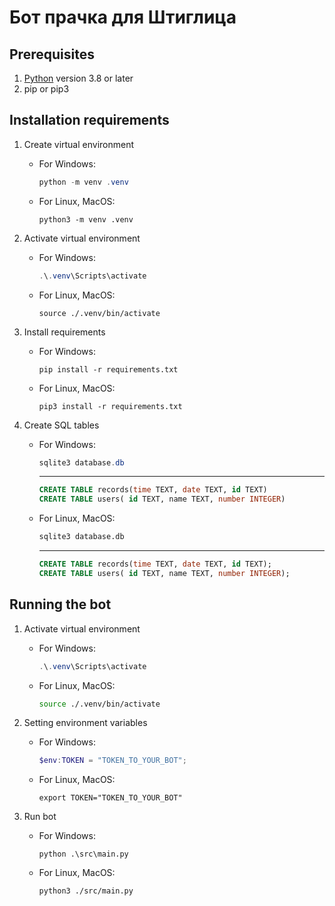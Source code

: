 # Бот прачка для Штиглица

## Prerequisites

1. [Python](https://python.org/) version 3.8 or later
2. pip or pip3

## Installation requirements

1. Create virtual environment 
    
    - For Windows:

        ```Powershell
        python -m venv .venv
        ```

    - For Linux, MacOS:
    
        ```shell
        python3 -m venv .venv
        ```

2. Activate virtual environment

    - For Windows:
    
        ```Powershell
        .\.venv\Scripts\activate
        ```

    - For Linux, MacOS:

        ```shell
        source ./.venv/bin/activate
        ```

3. Install requirements

    - For Windows:

        ```shell
        pip install -r requirements.txt
        ```

    - For Linux, MacOS:
    
        ```shell
        pip3 install -r requirements.txt
        ```


4. Create SQL tables

    - For Windows:

        ```powershell
        sqlite3 database.db
        ```
        ---
        ```sql
        CREATE TABLE records(time TEXT, date TEXT, id TEXT)
        CREATE TABLE users( id TEXT, name TEXT, number INTEGER)
        ```

    - For Linux, MacOS:

        ```bash
        sqlite3 database.db
        ```
        ---
        ```sql    
        CREATE TABLE records(time TEXT, date TEXT, id TEXT);
        CREATE TABLE users( id TEXT, name TEXT, number INTEGER);
        ```

## Running the bot

1. Activate virtual environment

    - For Windows:
    
        ```powershell
        .\.venv\Scripts\activate
        ```

    - For Linux, MacOS:

        ```bash
        source ./.venv/bin/activate
        ```

2. Setting environment variables

    - For Windows:

        ```Powershell
        $env:TOKEN = "TOKEN_TO_YOUR_BOT";
        ```
        

    - For Linux, MacOS:

        ```shell
        export TOKEN="TOKEN_TO_YOUR_BOT"
        ```

3. Run bot

    - For Windows:

        ```shell
        python .\src\main.py
        ```

    - For Linux, MacOS:

        ```shell
        python3 ./src/main.py
        ```
